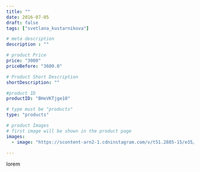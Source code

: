 ```yaml
---
title: ""
date: 2016-07-05
draft: false
tags: ["svetlana_kustarnikova"]

# meta description
description : ""

# product Price
price: "3000"
priceBefore: "3600.0"

# Product Short Description
shortDescription: ""

#product ID
productID: "BHeVKTjge10"

# type must be "products"
type: "products"

# product Images
# first image will be shown in the product page
images:
  - image: "https://scontent-arn2-1.cdninstagram.com/v/t51.2885-15/e35/13391128_1641297042855698_146650084_n.jpg?se=7&tp=1&_nc_ht=scontent-arn2-1.cdninstagram.com&_nc_cat=102&_nc_ohc=baAoKqoLhisAX-aglhR&ccb=7-4&oh=95d2ce27156e9a55756f21c3ca376664&oe=608479E6&ig_cache_key=MTI4NzU1OTYxMDY0Mjg1MzIzNg%3D%3D.2-ccb7-4"

---
```

lorem
